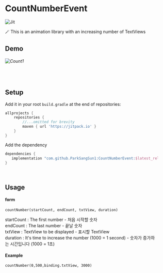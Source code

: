 # CountNumberEvent
![Jit](https://img.shields.io/jitpack/v/github/ParkSangSun1/CountNumberEvent?style=for-the-badge&color=2F9319) 

🪄 This is an animation library with an increasing number of TextViews

## Demo
###### ![Count1](https://user-images.githubusercontent.com/67040465/147655354-f6cd871b-6fe3-4107-bc10-985d56ae45ca.gif)

###### <br>
## Setup

Add it in your root `build.gradle` at the end of repositories:

```groovy
allprojects {
    repositories {
        //...omitted for brevity
        maven { url 'https://jitpack.io' }
    }
}
```



Add the dependency

```groovy
dependencies {
   implementation "com.github.ParkSangSun1:CountNumberEvent:$latest_release"
}
```
<br>

## Usage
#### form
```
countNumber(startCount, endCount, txtView, duration)
```
startCount : The first number - 처음 시작할 숫자<br>
endCount : The last number - 끝날 숫자<br>
txtView : TextView to be displayed - 표시할 TextView<br>
duration : It's time to increase the number (1000 = 1 second) - 숫자가 증가하는 시간입니다 (1000 = 1초)<br>

#### Example
```
countNumber(0,500,binding.txtView, 3000)
```
